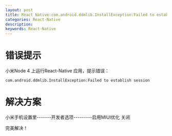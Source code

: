 ```yaml
---
layout: post
title: React Native:com.android.ddmlib.InstallException:Failed to establish session
categories: React-Native
description: 
keywords: React-Native
---
```

# 错误提示
小米Node 4 上运行React-Native 应用，提示错误：
```
com.android.ddmlib.InstallException:Failed to establish session
```

#  解决方案

小米手机设置里-------开发者选项---------启用MIUI优化 关闭

完美解决！